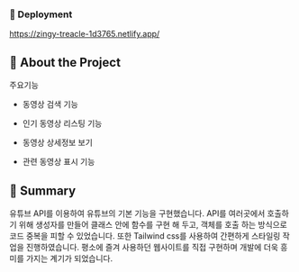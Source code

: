 ### :triangular_flag_on_post: Deployment
https://zingy-treacle-1d3765.netlify.app/




## :star2: About the Project

주요기능

- 동영상 검색 기능

- 인기 동영상 리스팅 기능

- 동영상 상세정보 보기

- 관련 동영상 표시 기능

 




## :page_facing_up: Summary
유튜브 API를 이용하여 유튜브의 기본 기능을 구현했습니다.
API를 여러곳에서 호출하기 위해 생성자를 만들어 클래스 안에 함수를 구현 해 두고, 객체를 호출 하는 방식으로 코드 중복을 피할 수 있었습니다.
또한 Tailwind css를 사용하여 간편하게 스타일링 작업을 진행하였습니다.
평소에 즐겨 사용하던 웹사이트를 직접 구현하며 개발에 더욱 흥미를 가지는 계기가 되었습니다.
 


 
